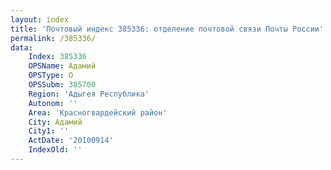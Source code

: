 ```yaml
---
layout: index
title: 'Почтовый индекс 385336: отделение почтовой связи Почты России'
permalink: /385336/
data:
    Index: 385336
    OPSName: Адамий
    OPSType: О
    OPSSubm: 385700
    Region: 'Адыгея Республика'
    Autonom: ''
    Area: 'Красногвардейский район'
    City: Адамий
    City1: ''
    ActDate: '20100914'
    IndexOld: ''
---
```


